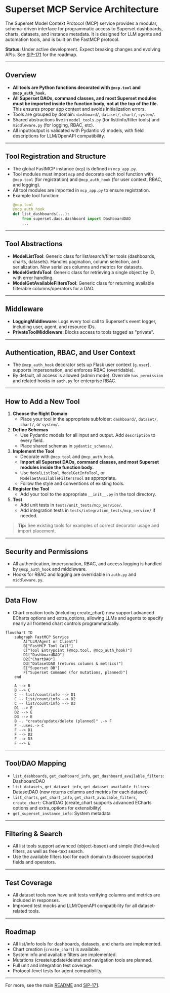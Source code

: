 # Superset MCP Service Architecture

The Superset Model Context Protocol (MCP) service provides a modular, schema-driven interface for programmatic access to Superset dashboards, charts, datasets, and instance metadata. It is designed for LLM agents and automation tools, and is built on the FastMCP protocol.

**Status:** Under active development. Expect breaking changes and evolving APIs. See [SIP-171](https://github.com/apache/superset/issues/33870) for the roadmap.

---

## Overview

- **All tools are Python functions decorated with `@mcp.tool` and `@mcp_auth_hook`.**
- **All Superset DAOs, command classes, and most Superset modules must be imported inside the function body, not at the top of the file.** This ensures proper app context and avoids initialization errors.
- Tools are grouped by domain: `dashboard/`, `dataset/`, `chart/`, `system/`.
- Shared abstractions live in `model_tools.py` (for list/info/filter tools) and `middleware.py` (for logging, RBAC, etc).
- All input/output is validated with Pydantic v2 models, with field descriptions for LLM/OpenAPI compatibility.

---

## Tool Registration and Structure

- The global FastMCP instance (`mcp`) is defined in `mcp_app.py`.
- Tool modules must import `mcp` and decorate each tool function with `@mcp.tool` (for registration) and `@mcp_auth_hook` (for user context, RBAC, and logging).
- All tool modules are imported in `mcp_app.py` to ensure registration.
- Example tool function:
  ```python
  @mcp.tool
  @mcp_auth_hook
  def list_dashboards(...):
      from superset.daos.dashboard import DashboardDAO
      ...
  ```

---

## Tool Abstractions

- **ModelListTool**: Generic class for list/search/filter tools (dashboards, charts, datasets). Handles pagination, column selection, and serialization. Now serializes columns and metrics for datasets.
- **ModelGetInfoTool**: Generic class for retrieving a single object by ID, with error handling.
- **ModelGetAvailableFiltersTool**: Generic class for returning available filterable columns/operators for a DAO.

---

## Middleware

- **LoggingMiddleware**: Logs every tool call to Superset's event logger, including user, agent, and resource IDs.
- **PrivateToolMiddleware**: Blocks access to tools tagged as "private".

---

## Authentication, RBAC, and User Context

- The `@mcp_auth_hook` decorator sets up Flask user context (`g.user`), supports impersonation, and enforces RBAC (overridable).
- By default, all access is allowed (admin mode). Override `has_permission` and related hooks in `auth.py` for enterprise RBAC.

---

## How to Add a New Tool

1. **Choose the Right Domain**
   - Place your tool in the appropriate subfolder: `dashboard/`, `dataset/`, `chart/`, or `system/`.
2. **Define Schemas**
   - Use Pydantic models for all input and output. Add `description` to every field.
   - Place shared schemas in `pydantic_schemas/`.
3. **Implement the Tool**
   - Decorate with `@mcp.tool` and `@mcp_auth_hook`.
   - **Import all Superset DAOs, command classes, and most Superset modules inside the function body.**
   - Use `ModelListTool`, `ModelGetInfoTool`, or `ModelGetAvailableFiltersTool` as appropriate.
   - Follow the style and conventions of existing tools.
4. **Register the Tool**
   - Add your tool to the appropriate `__init__.py` in the tool directory.
5. **Test**
   - Add unit tests in `tests/unit_tests/mcp_service/`.
   - Add integration tests in `tests/integration_tests/mcp_service/` if needed.

> **Tip:** See existing tools for examples of correct decorator usage and import placement.

---

## Security and Permissions

- All authentication, impersonation, RBAC, and access logging is handled by `@mcp_auth_hook` and middleware.
- Hooks for RBAC and logging are overridable in `auth.py` and `middleware.py`.

---

## Data Flow

- Chart creation tools (including create_chart) now support advanced ECharts options and extra_options, allowing LLMs and agents to specify nearly all frontend chart controls programmatically.

```mermaid
flowchart TD
    subgraph FastMCP Service
        A["LLM/Agent or Client"]
        B["FastMCP Tool Call"]
        C["Tool Entrypoint (@mcp.tool, @mcp_auth_hook)"]
        D1["DashboardDAO"]
        D2["ChartDAO"]
        D3["DatasetDAO (returns columns & metrics)"]
        E["Superset DB"]
        F["Superset Command (for mutations, planned)"]
    end

    A --> B
    B --> C
    C -- list/count/info --> D1
    C -- list/count/info --> D2
    C -- list/count/info --> D3
    D1 --> E
    D2 --> E
    D3 --> E
    B -. "create/update/delete (planned)" .-> F
    F -.uses.-> C
    F --> D1
    F --> D2
    F --> D3
    F --> E
```

---

## Tool/DAO Mapping

- `list_dashboards`, `get_dashboard_info`, `get_dashboard_available_filters`: DashboardDAO
- `list_datasets`, `get_dataset_info`, `get_dataset_available_filters`: DatasetDAO (now returns columns and metrics for each dataset)
- `list_charts`, `get_chart_info`, `get_chart_available_filters`, `create_chart`: ChartDAO (create_chart supports advanced ECharts options and extra_options for extensibility)
- `get_superset_instance_info`: System metadata

---

## Filtering & Search

- All list tools support advanced (object-based) and simple (field=value) filters, as well as free-text search.
- Use the available filters tool for each domain to discover supported fields and operators.

---

## Test Coverage

- All dataset tools now have unit tests verifying columns and metrics are included in responses.
- Improved test mocks and LLM/OpenAPI compatibility for all dataset-related tools.

---

## Roadmap

- All list/info tools for dashboards, datasets, and charts are implemented.
- Chart creation (`create_chart`) is available.
- System info and available filters are implemented.
- Mutations (create/update/delete) and navigation tools are planned.
- Full unit and integration test coverage.
- Protocol-level tests for agent compatibility.

---

For more, see the main [README](./README.md) and [SIP-171](https://github.com/apache/superset/issues/33870).
